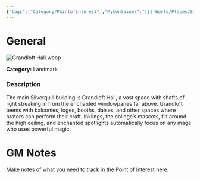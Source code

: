 ```yaml
---
{"tags":["Category/PointofInterest"],"MyContainer":"[[2-World/Places/Silverquill Campus.md|Silverquill Campus]]","MyCategory":"Landmark","obsidianUIMode":"preview","image":"Grandloft Hall.webp","dg-publish":true,"dg-path":"World/Points of Interest/Grandloft Hall.md","permalink":"/world/points-of-interest/grandloft-hall/","dgPassFrontmatter":true,"updated":"2025-09-29T15:17:26.000+01:00"}
---
```



# General

![Grandloft Hall.webp](/img/user/z_Assets/Maps/Grandloft%20Hall.webp)

**Category:** Landmark

### Description
The main Silverquill building is Grandloft Hall, a vast space with shafts of light streaking in from the enchanted windowpanes far above. Grandloft teems with balconies, loges, booths, daises, and other spaces where orators can perform their craft. Inklings, the college’s mascots, flit around the high ceiling, and enchanted spotlights automatically focus on any mage who uses powerful magic.

# GM Notes

Make notes of what you need to track in the Point of Interest here. 

